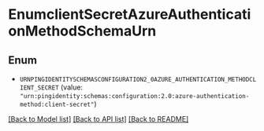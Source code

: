 # EnumclientSecretAzureAuthenticationMethodSchemaUrn

## Enum


* `URNPINGIDENTITYSCHEMASCONFIGURATION2_0AZURE_AUTHENTICATION_METHODCLIENT_SECRET` (value: `"urn:pingidentity:schemas:configuration:2.0:azure-authentication-method:client-secret"`)


[[Back to Model list]](../README.md#documentation-for-models) [[Back to API list]](../README.md#documentation-for-api-endpoints) [[Back to README]](../README.md)


